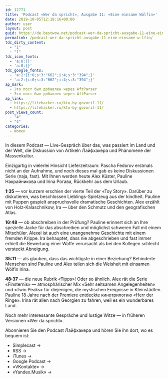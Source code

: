 ```yaml
---
id: 12771
title: 'Podcast «Wer da spricht», Ausgabe 11: «Eine einsame Wölfin»'
date: 2019-10-05T12:18:16+00:00
author: user
layout: post
guid: https://de.bestwow.net/podcast-wer-da-spricht-ausgabe-11-eine-einsame-w-lfin/
permalink: /podcast-wer-da-spricht-ausgabe-11-eine-einsame-w-lfin/
tdc_dirty_content:
  - "1"
  - "1"
tdc_icon_fonts:
  - 'a:0:{}'
  - 'a:0:{}'
tdc_google_fonts:
  - 'a:2:{i:0;s:3:"662";i:4;s:3:"394";}'
  - 'a:2:{i:0;s:3:"662";i:4;s:3:"394";}'
ap_mark:
  - Это пост был добавлен через AftParser
  - Это пост был добавлен через AftParser
ap_link:
  - https://lifehacker.ru/kto-by-govoril-11/
  - https://lifehacker.ru/kto-by-govoril-11/
post_views_count:
  - "4"
  - "4"
categories:
  - Women
---
```

In diesem Podcast — Live-Gespräch über das, was passiert im Land und der Welt, die Diskussion von Artikeln Лайфхакера und Phänomene der Massenkultur.

Einzigartig in vielerlei Hinsicht Lieferzeitraum: Pascha Fedorov erstmals nicht an der Aufnahme, und noch dieses mal gab es keine Diskussionen Serie (naja, fast). Mit Ihnen werden heute Alex Küster, Pauline Накрайникова und Irina Рогава, Rückkehr aus dem Urlaub.

**1:35** — vor kurzem erschien der vierte Teil der «Toy Story». Darüber zu diskutieren, was beschlossen Lieblings-Spielzeug aus der kindheit. Pauline mit Puppen gespielt anspruchsvolle dramatische Geschichten. Alex erzählt von Holz-Kalaschnikow, Ira — über den Schmutz und den geografischen Atlas.

**16:48** — ob abschreiben in der Prüfung? Pauline erinnert sich an Ihre spezielle Jacke für das abschreiben und möglichst schweren Fall mit einem Mitschüler. Alexei ist auch eine unangenehme Geschichte mit einem fremden Krippe. Ira behauptet, dass nie abgeschrieben und fast immer erhielt die Bewertung einer Waffe verursacht als bei den Kollegen schlecht versteckt Abneigung.

**35:11** — als glauben, dass das wichtigste in einer Beziehung? Behinderte Menschen sind Pauline und Alex teilen sich die Weisheit mit einsamen Wölfin Irina.

**48:37** — die neue Rubrik «Tipps»! Oder so ähnlich. Alex rät die Serie «Finsternis» — atmosphärischer Mix «Sehr seltsamen Angelegenheiten» und «Twin Peaks» für diejenigen, die mystischen Ereignisse in Kleinstädten. Pauline 18 Jahre nach der Premiere entdeckte кинотрилогию «Herr der Ringe». Irina rät allen nach Georgien zu fahren, weil es ein wunderbares Land.</p> 

Noch mehr interessante Gespräche und lustige Witze — in früheren Versionen «Wer da spricht».

Abonnieren Sie den Podcast Лайфхакера und hören Sie ihn dort, wo es bequem ist:

  * Simplecast →
  * RSS → 
  * iTunes →
  * Google Podcast →
  * «VKontakte» →
  * «Yandex.Musik» →